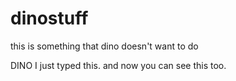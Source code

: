 # dinostuff
this is something that dino doesn't want to do


DINO I just typed this.  and now you can see this too.
